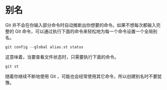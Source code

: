 # 别名

Git 并不会在你输入部分命令时自动推断出你想要的命令。如果不想每次都输入完整的 Git 命令，可以通过执行下面的命令来轻松地为每一个命令设置一个全局别名。

```
git config --global alias.st status
```

这意味着，当要查看文件状态时，只需要执行下面的命令。

```
git st
```

随着你继续不断地使用 Git ，可能也会经常使用其它命令，所以创建别名时不要犹豫。

